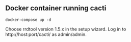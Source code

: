 Docker container running cacti
------------------------------

`docker-compose up -d`

Choose rrdtool version 1.5.x in the setup wizard. Log in to http://host:port/cacti/ as admin/admin.
